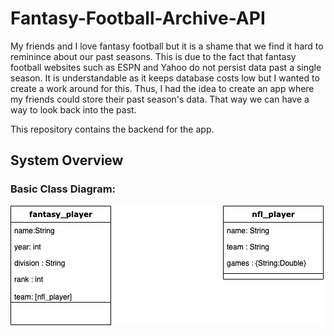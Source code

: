 # Fantasy-Football-Archive-API
My friends and I love fantasy football but it is a shame that we find it hard to reminince about our past seasons. This is due to the fact that fantasy football websites such as ESPN and Yahoo do not persist data past a single season. It is understandable as it keeps database costs low but I wanted to create a work around for this. Thus, I had the idea to create an app where my friends could store their past season's data. That way we can have a way to look back into the past. 

This repository contains the backend for the app.

## System Overview

### Basic Class Diagram:
<img src = "FantasyFootballUML.png">

